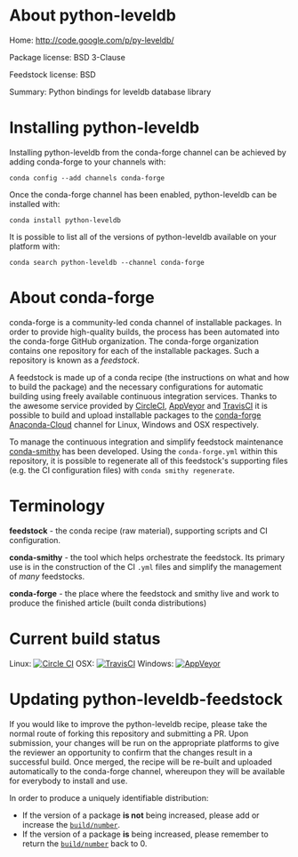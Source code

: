 About python-leveldb
====================

Home: http://code.google.com/p/py-leveldb/

Package license: BSD 3-Clause

Feedstock license: BSD

Summary: Python bindings for leveldb database library



Installing python-leveldb
=========================

Installing python-leveldb from the conda-forge channel can be achieved by adding conda-forge to your channels with:

```
conda config --add channels conda-forge
```

Once the conda-forge channel has been enabled, python-leveldb can be installed with:

```
conda install python-leveldb
```

It is possible to list all of the versions of python-leveldb available on your platform with:

```
conda search python-leveldb --channel conda-forge
```


About conda-forge
=================

conda-forge is a community-led conda channel of installable packages.
In order to provide high-quality builds, the process has been automated into the
conda-forge GitHub organization. The conda-forge organization contains one repository 
for each of the installable packages. Such a repository is known as a *feedstock*.

A feedstock is made up of a conda recipe (the instructions on what and how to build
the package) and the necessary configurations for automatic building using freely
available continuous integration services. Thanks to the awesome service provided by
[CircleCI](https://circleci.com/), [AppVeyor](http://www.appveyor.com/)
and [TravisCI](https://travis-ci.org/) it is possible to build and upload installable
packages to the [conda-forge](https://anaconda.org/conda-forge)
[Anaconda-Cloud](http://docs.anaconda.org/) channel for Linux, Windows and OSX respectively.

To manage the continuous integration and simplify feedstock maintenance
[conda-smithy](http://github.com/conda-forge/conda-smithy) has been developed.
Using the ``conda-forge.yml`` within this repository, it is possible to regenerate all of
this feedstock's supporting files (e.g. the CI configuration files) with ``conda smithy regenerate``.


Terminology
===========

**feedstock** - the conda recipe (raw material), supporting scripts and CI configuration.

**conda-smithy** - the tool which helps orchestrate the feedstock.
                   Its primary use is in the construction of the CI ``.yml`` files
                   and simplify the management of *many* feedstocks.

**conda-forge** - the place where the feedstock and smithy live and work to
                  produce the finished article (built conda distributions)

Current build status
====================
Linux: [![Circle CI](https://circleci.com/gh/conda-forge/python-leveldb-feedstock.svg?style=svg)](https://circleci.com/gh/conda-forge/python-leveldb-feedstock)
OSX: [![TravisCI](https://travis-ci.org/conda-forge/python-leveldb-feedstock.svg?branch=master)](https://travis-ci.org/conda-forge/python-leveldb-feedstock) 
Windows: [![AppVeyor](https://ci.appveyor.com/api/projects/status/github/conda-forge/python-leveldb-feedstock?svg=True)](https://ci.appveyor.com/project/conda-forge/python-leveldb-feedstock/branch/master)


Updating python-leveldb-feedstock
=================================

If you would like to improve the python-leveldb recipe, please take the normal
route of forking this repository and submitting a PR. Upon submission, your changes will
be run on the appropriate platforms to give the reviewer an opportunity to confirm that the
changes result in a successful build. Once merged, the recipe will be re-built and uploaded
automatically to the conda-forge channel, whereupon they will be available for everybody to
install and use.

In order to produce a uniquely identifiable distribution:
 * If the version of a package **is not** being increased, please add or increase
   the [``build/number``](http://conda.pydata.org/docs/building/meta-yaml.html#build-number-and-string). 
 * If the version of a package **is** being increased, please remember to return
   the [``build/number``](http://conda.pydata.org/docs/building/meta-yaml.html#build-number-and-string)
   back to 0.
